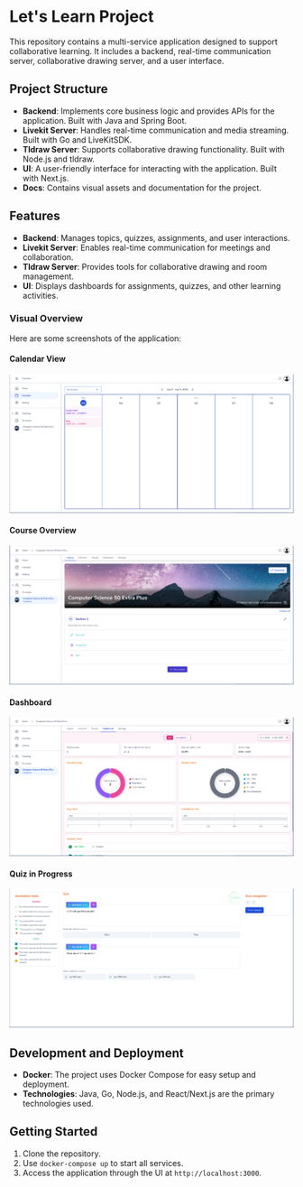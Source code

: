 # Let's Learn Project

This repository contains a multi-service application designed to support collaborative learning. It includes a backend, real-time communication server, collaborative drawing server, and a user interface.

## Project Structure

- **Backend**: Implements core business logic and provides APIs for the application. Built with Java and Spring Boot.
- **Livekit Server**: Handles real-time communication and media streaming. Built with Go and LiveKitSDK.
- **Tldraw Server**: Supports collaborative drawing functionality. Built with Node.js and tldraw.
- **UI**: A user-friendly interface for interacting with the application. Built with Next.js.
- **Docs**: Contains visual assets and documentation for the project.

## Features

- **Backend**: Manages topics, quizzes, assignments, and user interactions.
- **Livekit Server**: Enables real-time communication for meetings and collaboration.
- **Tldraw Server**: Provides tools for collaborative drawing and room management.
- **UI**: Displays dashboards for assignments, quizzes, and other learning activities.

### Visual Overview

Here are some screenshots of the application:

#### Calendar View
![Calendar](docs/Calendar.png)

#### Course Overview
![Course](docs/Course.png)

#### Dashboard
![Dashboard](docs/Dashboard.png)

#### Quiz in Progress
![Doing Quiz](docs/Doing%20quizz.png)

## Development and Deployment

- **Docker**: The project uses Docker Compose for easy setup and deployment.
- **Technologies**: Java, Go, Node.js, and React/Next.js are the primary technologies used.

## Getting Started

1. Clone the repository.
2. Use `docker-compose up` to start all services.
3. Access the application through the UI at `http://localhost:3000`.